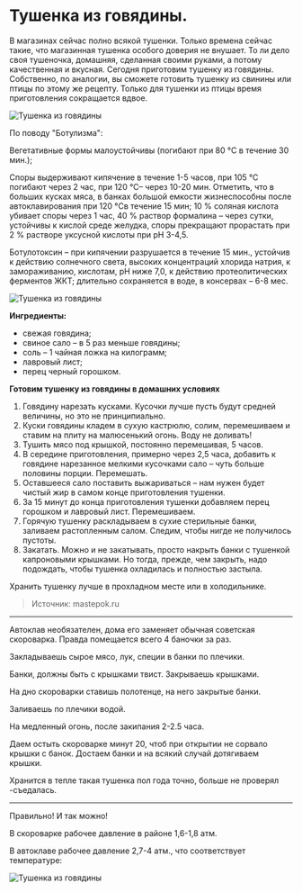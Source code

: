 # Тушенка из говядины.

В магазинах сейчас полно всякой тушенки. Только времена сейчас такие, что магазинная тушенка особого доверия не внушает. То ли дело своя тушеночка, домашняя, сделанная своими руками, а потому качественная и вкусная. Сегодня приготовим тушенку из говядины. Собственно, по аналогии, вы сможете готовить тушенку из свинины или птицы по этому же рецепту. Только для тушенки из птицы время приготовления сокращается вдвое.

![Тушенка из говядины](/images/Kulinar/Myaso/tushenka_govyadina_001.jpg 'Тушенка из говядины')

По поводу "Ботулизма":

Вегетативные формы малоустойчивы (погибают при 80 °C в течение 30 мин.);

Споры выдерживают кипячение в течение 1-5 часов, при 105 °C погибают через 2 час, при 120 °C– через 10-20 мин. Отметить, что в больших кусках мяса, в банках большой емкости жизнеспособны после автоклавирования при 120 °Cв течение 15 мин; 10 % соляная кислота убивает споры через 1 час, 40 % раствор формалина – через сутки, устойчивы к кислой среде желудка, споры прекращают прорастать при 2 % растворе уксусной кислоты при рН 3-4,5.

Ботулотоксин – при кипячении разрушается в течение 15 мин., устойчив к действию солнечного света, высоких концентраций хлорида натрия, к замораживанию, кислотам, рН ниже 7,0, к действию протеолитических ферментов ЖКТ; длительно сохраняется в воде, в консервах – 6-8 мес.

![Тушенка из говядины](/images/Kulinar/Myaso/tushenka_govyadina_002.jpg 'Тушенка из говядины')

**Ингредиенты:**

- свежая говядина;
- свиное сало – в 5 раз меньше говядины;
- соль – 1 чайная ложка на килограмм;
- лавровый лист;
- перец черный горошком.

**Готовим тушенку из говядины в домашних условиях**

1. Говядину нарезать кусками. Кусочки лучше пусть будут средней величины, но это не принципиально.
2. Куски говядины кладем в сухую кастрюлю, солим, перемешиваем и ставим на плиту на малюсенький огонь. Воду не доливать!
3. Тушить мясо под крышкой, постоянно перемешивая, 5 часов.
4. В середине приготовления, примерно через 2,5 часа, добавить к говядине нарезанное мелкими кусочками сало – чуть больше половины порции. Перемешать.
5. Оставшееся сало поставить выжариваться – нам нужен будет чистый жир в самом конце приготовления тушенки.
6. За 15 минут до конца приготовления тушенки добавляем перец горошком и лавровый лист. Перемешиваем.
7. Горячую тушенку раскладываем в сухие стерильные банки, заливаем растопленным салом. Следим, чтобы нигде не получилось пустоты.
8. Закатать. Можно и не закатывать, просто накрыть банки с тушенкой капроновыми крышками. Но тогда, прежде, чем закрыть, надо подождать, чтобы тушенка охладилась и полностью застыла.

Хранить тушенку лучше в прохладном месте или в холодильнике.

> Источник: mastepok.ru

---
Автоклав необязателен, дома его заменяет обычная советская скороварка. Правда помещается всего 4 баночки за раз.

Закладываешь сырое мясо, лук, специи в банки по плечики.

Банки, должны быть с крышками твист. Закрываешь крышками.

На дно скороварки ставишь полотенце, на него закрытые банки.

Заливаешь по плечики водой.

На медленный огонь, после закипания 2-2.5 часа.

Даем остыть скороварке минут 20, чтоб при открытии не сорвало крышки с банок. Достаем банки и на всякий случай дотягиваем крышки.

Хранится в тепле такая тушенка пол года точно, больше не проверял -съедалась.

---
Правильно! И так можно!

В скороварке рабочее давление в районе 1,6-1,8 атм.

В автоклаве рабочее давление 2,7-4 атм., что соответствует температуре:

![Тушенка из говядины](/images/Kulinar/Myaso/tushenka_govyadina_003.jpg 'Тушенка из говядины')
